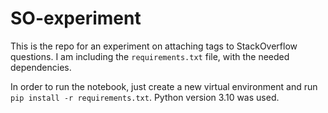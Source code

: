 # SO-experiment

This is the repo for an experiment on attaching tags to StackOverflow questions. I am including the `requirements.txt` file, with the needed dependencies.

In order to run the notebook, just create a new virtual environment and run `pip install -r requirements.txt`. Python version 3.10 was used.
